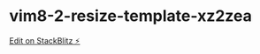 # vim8-2-resize-template-xz2zea

[Edit on StackBlitz ⚡️](https://stackblitz.com/edit/vim8-2-resize-template-xz2zea)
